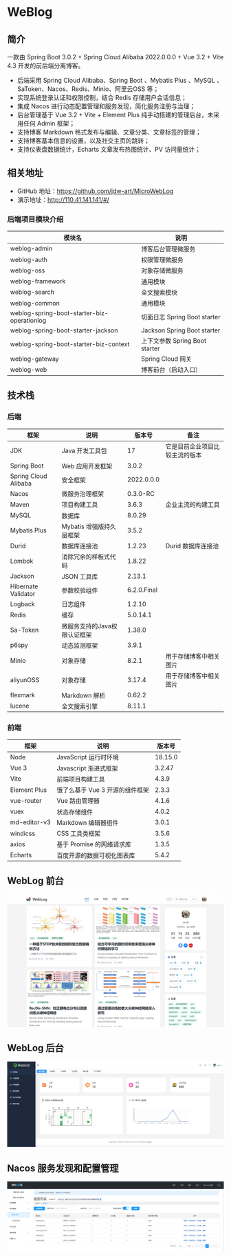 # WeBlog

## 简介

一款由 Spring Boot 3.0.2 + Spring Cloud Alibaba 2022.0.0.0 + Vue 3.2 + Vite 4.3 开发的前后端分离博客。


- 后端采用 Spring Cloud Alibaba、Spring Boot 、Mybatis Plus 、MySQL 、SaToken、Nacos、Redis、Minio、阿里云OSS 等；
- 实现系统登录认证和权限控制，结合 Redis 存储用户会话信息；
- 集成 Nacos 进行动态配置管理和服务发现，简化服务注册与治理；
- 后台管理基于 Vue 3.2 + Vite + Element Plus 纯手动搭建的管理后台，未采用任何 Admin 框架；
- 支持博客 Markdown 格式发布与编辑、文章分类、文章标签的管理；
- 支持博客基本信息的设置，以及社交主页的跳转；
- 支持仪表盘数据统计，Echarts 文章发布热图统计、PV 访问量统计；

## 相关地址

- GitHub 地址：https://github.com/jdw-art/MicroWebLog
- 演示地址：http://110.41.141.141/#/

### 后端项目模块介绍

| 模块名                                         | 说明                          |
|---------------------------------------------|-----------------------------|
| weblog-admin                                | 博客后台管理微服务                   |
| weblog-auth                                 | 权限管理微服务                     |
| weblog-oss                                  | 对象存储微服务                     |
| weblog-framework                            | 通用模块                        |
| weblog-search                               | 全文搜索模块                      |
| weblog-common                               | 通用模块                        |
| weblog-spring-boot-starter-biz-operationlog | 切面日志 Spring Boot starter    |
| weblog-spring-boot-starter-jackson          | Jackson Spring Boot starter |
| weblog-spring-boot-starter-biz-context      | 上下文参数 Spring Boot starter   |
| weblog-gateway                              | Spring Cloud 网关             |
| weblog-web                                  | 博客前台（启动入口）                  |

## 技术栈


### 后端

| 框架                   | 说明               | 版本号         | 备注                  |
|----------------------|------------------|-------------|---------------------|
| JDK                  | Java 开发工具包       | 17          | 它是目前企业项目比较主流的版本     |
| Spring Boot          | Web 应用开发框架       | 3.0.2       |                     |
| Spring Cloud Alibaba | 安全框架             | 2022.0.0.0       |                     |
| Nacos                | 微服务治理框架          | 0.3.0-RC       |                     |
| Maven                | 项目构建工具           | 3.6.3       | 企业主流的构建工具           |
| MySQL                | 数据库              | 8.0.29           |                     |
| Mybatis Plus         | Mybatis 增强版持久层框架 | 3.5.2       |                     |
| Durid                | 数据库连接池           | 1.2.23       | Durid 数据库连接池 |
| Lombok               | 消除冗余的样板式代码       | 1.8.22      |                     |
| Jackson              | JSON 工具库         | 2.13.1      |                     |
| Hibernate Validator  | 参数校验组件           | 6.2.0.Final |                     |
| Logback              | 日志组件             | 1.2.10      |                     |
| Redis                | 缓存               | 5.0.14.1        |                     |
| Sa-Token             | 微服务支持的Java权限认证框架 | 1.38.0        |                     |
| p6spy                | 动态监测框架           | 3.9.1       |                     |
| Minio                | 对象存储             | 8.2.1       | 用于存储博客中相关图片         |
| aliyunOSS            | 对象存储             | 3.17.4       | 用于存储博客中相关图片         |
| flexmark             | Markdown 解析      | 0.62.2      |                     |
| lucene               | 全文搜索引擎           | 8.11.1      |                     |

### 前端

| 框架         | 说明                            | 版本号  |
| ------------ | ------------------------------- | ------- |
| Node         | JavaScript 运行时环境           | 18.15.0 |
| Vue 3        | Javascript 渐进式框架           | 3.2.47  |
| Vite         | 前端项目构建工具                | 4.3.9   |
| Element Plus | 饿了么基于 Vue 3 开源的组件框架 | 2.3.3   |
| vue-router   | Vue 路由管理器                  | 4.1.6   |
| vuex         | 状态存储组件                    | 4.0.2   |
| md-editor-v3 | Markdown 编辑器组件             | 3.0.1   |
| windicss     | CSS 工具类框架                  | 3.5.6   |
| axios        | 基于 Promise 的网络请求库       | 1.3.5   |
| Echarts      | 百度开源的数据可视化图表库      | 5.4.2   |

## WebLog 前台
![WebLog 前台页面](./images/frontend.png)

## WebLog 后台
![WebLog 后台页面](./images/backend.png)

## Nacos 服务发现和配置管理

![Nacos 服务发现和配置管理](./images/nacos.png)

